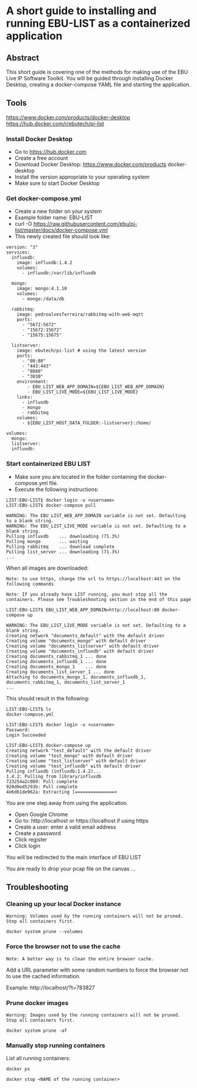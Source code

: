 # A short guide to installing and running EBU-LIST as a containerized application

## Abstract
This short guide is covering one of the methods for making use of the EBU Live IP Software Toolkit. You will be guided through installing Docker Desktop, creating a docker-compose YAML file and starting the application.
## Tools
https://www.docker.com/products/docker-desktop
https://hub.docker.com/r/ebutech/pi-list

### Install Docker Desktop
- Go to https://hub.docker.com
- Create a free account
- Download Docker Desktop: https://www.docker.com/products docker-desktop
- Install the version appropriate to your operating system
- Make sure to start Docker Desktop

### Get docker-compose.yml
- Create a new folder on your system
- Example folder name: EBU-LIST
- curl -O https://raw.githubusercontent.com/ebu/pi-list/master/docs/docker-compose.yml
- This newly created file should look like:
~~~~
version: "3"
services:
  influxdb:
    image: influxdb:1.4.2
    volumes:
      - influxdb:/var/lib/influxdb

  mongo:
    image: mongo:4.1.10
    volumes:
      - mongo:/data/db

  rabbitmq:
    image: pedroalvesferreira/rabbitmq-with-web-mqtt
    ports:
      - "5672:5672"
      - "15672:15672"
      - "15675:15675"

  listserver:
    image: ebutech/pi-list # using the latest version
    ports:
      - "80:80"
      - "443:443"
      - "8080"
      - "3030"
    environment:
        - EBU_LIST_WEB_APP_DOMAIN=${EBU_LIST_WEB_APP_DOMAIN}
        - EBU_LIST_LIVE_MODE=${EBU_LIST_LIVE_MODE}
    links:
      - influxdb
      - mongo
      - rabbitmq
    volumes:
      - ${EBU_LIST_HOST_DATA_FOLDER:-listserver}:/home/

volumes:
  mongo:
  listserver:
  influxdb:
~~~~

### Start containerized EBU LIST
- Make sure you are located in the folder containing the docker-compose.yml file. 
- Execute the following instructions:

~~~~
LIST:EBU-LIST$ docker login -u <username> 
LIST:EBU-LIST$ docker-compose pull

WARNING: The EBU_LIST_WEB_APP_DOMAIN variable is not set. Defaulting to a blank string.
WARNING: The EBU_LIST_LIVE_MODE variable is not set. Defaulting to a blank string.
Pulling influxdb    ... downloading (71.3%)
Pulling mongo       ... waiting
Pulling rabbitmq    ... download complete
Pulling list_server ... downloading (71.3%)
...
~~~~
When all images are downloaded:

`Note: to use https, change the url to https://localhost:443 on the following commands`

`Note: If you already have LIST running, you must stop all the containers. Please see Troubleshooting section in the end of this page`

~~~~
LIST:EBU-LIST$ EBU_LIST_WEB_APP_DOMAIN=http://localhost:80 docker-compose up

WARNING: The EBU_LIST_LIVE_MODE variable is not set. Defaulting to a blank string.
Creating network "documents_default" with the default driver
Creating volume "documents_mongo" with default driver
Creating volume "documents_listserver" with default driver
Creating volume "documents_influxdb" with default driver
Creating documents_rabbitmq_1 ... done
Creating documents_influxdb_1 ... done
Creating documents_mongo_1    ... done
Creating documents_list_server_1 ... done
Attaching to documents_mongo_1, documents_influxdb_1, documents_rabbitmq_1, documents_list_server_1
...
~~~~

This should result in the following:

~~~~
LIST:EBU-LIST$ ls
docker-compose.yml

LIST:EBU-LIST$ docker login -u <username> 
Password: 
Login Succeeded

LIST:EBU-LIST$ docker-compose up
Creating network "test_default" with the default driver
Creating volume "test_mongo" with default driver
Creating volume "test_listserver" with default driver
Creating volume "test_influxdb" with default driver
Pulling influxdb (influxdb:1.4.2)...
1.4.2: Pulling from library/influxdb
723254a2c089: Pull complete
920d0ed5293b: Pull complete
4e6d61de962a: Extracting [===============>  

~~~~
You are one step away from using the application.

- Open Google Chrome
- Go to: http://localhost or https://localhost if using https
- Create a user: enter a valid email address
- Create a password
- Click register
- Click login

You will be redirected to the main interface of EBU LIST

You are ready to drop your pcap file on the canvas …

## Troubleshooting

### Cleaning up your local Docker instance

`Warning: Volumes used by the running containers will not be pruned. Stop all containers first.`
~~~~
docker system prune --volumes
~~~~

### Force the browser not to use the cache

`Note: A better way is to clean the entire browser cache.`

Add a URL parameter with some random numbers to force the browser not to use the cached information.

Example: http://localhost/?t=783827

### Prune docker images

`Warning: Images used by the running containers will not be pruned. Stop all containers first.`

~~~
docker system prune -af
~~~

### Manually stop running containers

List all running containers:
~~~
docker ps
~~~
~~~
docker stop <NAME of the running container>
~~~

